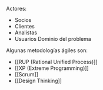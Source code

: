Actores: 
- Socios 
- Clientes
- Analistas 
- Usuarios
Dominio del problema

Algunas metodologías ágiles son: 
- [[RUP (Rational Unified Process)]]
- [[XP (Extreme Programming)]]
- [[Scrum]]
- [[Design Thinking]]


